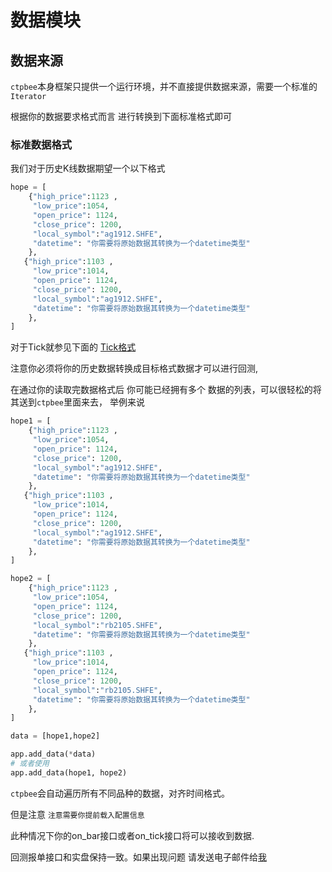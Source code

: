 # 数据模块

## 数据来源
`ctpbee`本身框架只提供一个运行环境，并不直接提供数据来源，需要一个标准的`Iterator`

根据你的数据要求格式而言 进行转换到下面标准格式即可 

### 标准数据格式
我们对于历史K线数据期望一个以下格式
```python
hope = [
    {"high_price":1123 ,
     "low_price":1054, 
     "open_price": 1124, 
     "close_price": 1200,
     "local_symbol":"ag1912.SHFE",
     "datetime": "你需要将原始数据其转换为一个datetime类型"
    },
   {"high_price":1103 ,
     "low_price":1014, 
     "open_price": 1124, 
     "close_price": 1200,
     "local_symbol":"ag1912.SHFE",
     "datetime": "你需要将原始数据其转换为一个datetime类型"
    },
]
```
对于Tick就参见下面的 [Tick格式](https://github.com/ctpbee/ctpbee/blob/2fcc9841db5b22816fd136bcc6d6caebca167681/ctpbee/constant.py#L332)

注意你必须将你的历史数据转换成目标格式数据才可以进行回测,

在通过你的读取完数据格式后 你可能已经拥有多个 数据的列表，可以很轻松的将其送到`ctpbee`里面来去， 举例来说 

```python
hope1 = [
    {"high_price":1123 ,
     "low_price":1054, 
     "open_price": 1124, 
     "close_price": 1200,
     "local_symbol":"ag1912.SHFE",
     "datetime": "你需要将原始数据其转换为一个datetime类型"
    },
   {"high_price":1103 ,
     "low_price":1014, 
     "open_price": 1124, 
     "close_price": 1200,
     "local_symbol":"ag1912.SHFE",
     "datetime": "你需要将原始数据其转换为一个datetime类型"
    },
]

hope2 = [
    {"high_price":1123 ,
     "low_price":1054, 
     "open_price": 1124, 
     "close_price": 1200,
     "local_symbol":"rb2105.SHFE",
     "datetime": "你需要将原始数据其转换为一个datetime类型"
    },
   {"high_price":1103 ,
     "low_price":1014, 
     "open_price": 1124, 
     "close_price": 1200,
     "local_symbol":"rb2105.SHFE",
     "datetime": "你需要将原始数据其转换为一个datetime类型"
    },
]

data = [hope1,hope2]

app.add_data(*data)
# 或者使用 
app.add_data(hope1, hope2)
```

`ctpbee`会自动遍历所有不同品种的数据，对齐时间格式。 

但是注意 `注意需要你提前载入配置信息 ` 

此种情况下你的on_bar接口或者on_tick接口将可以接收到数据. 

回测报单接口和实盘保持一致。如果出现问题 请发送电子邮件给[我](somewheve@gmail.com)

 





